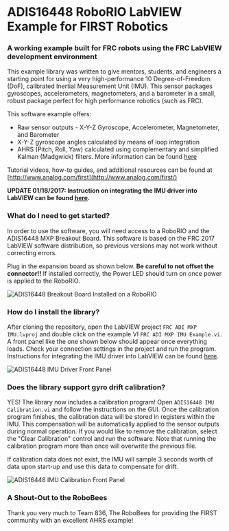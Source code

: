 # ADIS16448 RoboRIO LabVIEW Example for FIRST Robotics
### A working example built for FRC robots using the FRC LabVIEW development environment

This example library was written to give mentors, students, and engineers a starting point for using a very high-performance 10 Degree-of-Freedom (DoF), calibrated Inertial Measurement Unit (IMU). This sensor packages gyroscopes, accelerometers, magnetometers, and a barometer in a small, robust package perfect for high performance robotics (such as FRC). 

This software example offers:
- Raw sensor outputs - X-Y-Z Gyroscope, Accelerometer, Magnetometer, and Barometer
- X-Y-Z gyroscope angles calculated by means of loop integration
- AHRS (Pitch, Roll, Yaw) calculated using complementary and simplified Kalman (Madgwick) filters. More information can be found [here](http://www.x-io.co.uk/open-source-imu-and-ahrs-algorithms/)

Tutorial videos, how-to guides, and additional resources can be found at [http://www.analog.com/first](http://www.analog.com/first/)

**UPDATE 01/18/2017: Instruction on integrating the IMU driver into LabVIEW can be found [here](https://ez.analog.com/blogs/engineeringmind/2017/01/18/using-the-adis16448-imu-in-frc-labview).**

### What do I need to get started?

In order to use the software, you will need access to a RoboRIO and the ADIS16448 MXP Breakout Board. This software is based on the FRC 2017 LabVIEW software distribution, so previous versions may not work without correcting errors. 

Plug in the expansion board as shown below. **Be careful to not offset the connector!!** If installed correctly, the Power LED should turn on once power is applied to the RoboRIO.

![ADIS16448 Breakout Board Installed on a RoboRIO](https://raw.githubusercontent.com/juchong/ADIS16448-RoboRIO-Driver/master/Reference/IMG_5514.JPG)

### How do I install the library?

After cloning the repository, open the LabVIEW project `FRC ADI MXP IMU.lvproj` and double click on the example VI `FRC ADI MXP IMU Example.vi`. A front panel like the one shown below should appear once everything loads. Check your connection settings in the project and run the program. Instructions for integrating the IMU driver into LabVIEW can be found [here](https://ez.analog.com/blogs/engineeringmind/2017/01/18/using-the-adis16448-imu-in-frc-labview).

![ADIS16448 IMU Driver Front Panel](https://raw.githubusercontent.com/juchong/ADIS16448-RoboRIO-Driver/master/Reference/FrontPanel.png)

### Does the library support gyro drift calibration?

YES! The library now includes a calibration program! Open  `ADIS16448 IMU Calibration.vi` and follow the instructions on the GUI. Once the calibration program finishes, the calibration data will be stored in registers within the IMU. This compensation will be automatically applied to the sensor outputs during normal operation. If you would like to remove the calibration, select the "Clear Calibration" control and run the software. Note that running the calibration program more than once will overwrite the previous file.

If calibration data does not exist, the IMU will sample 3 seconds worth of data upon start-up and use this data to compensate for drift.

![ADIS16448 IMU Calibration Front Panel](https://raw.githubusercontent.com/juchong/ADIS16448-RoboRIO-Driver/master/Reference/Calibrate.PNG)

### A Shout-Out to the RoboBees
Thank you very much to Team 836, The RoboBees for providing the FIRST community with an excellent AHRS example! 
